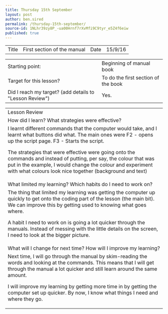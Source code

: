 ```yaml
---
title: Thursday 15th September
layout: post
author: ben.sired
permalink: /thursday-15th-september/
source-id: 1NLhr39zy8P_-ua00Hrnf7rXvMfi9C9tyr_e5Z4f6eiw
published: true
---
```

<table>
  <tr>
    <td>Title</td>
    <td>First section of the manual</td>
    <td>Date</td>
    <td>15/9/16</td>
  </tr>
</table>


<table>
  <tr>
    <td>Starting point:</td>
    <td>Beginning of manual book</td>
  </tr>
  <tr>
    <td>Target for this lesson?</td>
    <td>To do the first section of the book</td>
  </tr>
  <tr>
    <td>Did I reach my target? 
(add details to "Lesson Review")</td>
    <td>Yes.</td>
  </tr>
</table>


<table>
  <tr>
    <td>Lesson Review</td>
  </tr>
  <tr>
    <td>How did I learn? What strategies were effective? </td>
  </tr>
  <tr>
    <td>I learnt different commands that the computer would take, and I learnt what buttons did what. The main ones were F2 - opens up the script page. F3 - Starts the script.

The strategies that were effective were going onto the commands and instead of putting, per say, the colour that was put in the example, I would change the colour and experiment with what colours look nice together (background and text)</td>
  </tr>
  <tr>
    <td>What limited my learning? Which habits do I need to work on? </td>
  </tr>
  <tr>
    <td>The thing that limited my learning was getting the computer up quickly to get onto the coding part of the lesson (the main bit). We can improve this by getting used to knowing what goes where.

A habit I need to work on is going a lot quicker through the manuals. Instead of messing with the little details on the screen, I need to look at the bigger picture.</td>
  </tr>
  <tr>
    <td>What will I change for next time? How will I improve my learning?</td>
  </tr>
  <tr>
    <td>Next time, I will go through the manual by skim-reading the words and looking at the commands. This means that I will get through the manual a lot quicker and still learn around the same amount.

I will improve my learning by getting more time in by getting the computer set up quicker. By now, I know what things I need and where they go.</td>
  </tr>
</table>


